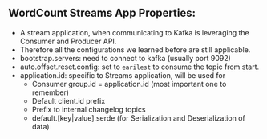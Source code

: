 ## WordCount Streams App Properties: 

- A stream application, when communicating to Kafka is leveraging the Consumer and Producer API. 
- Therefore all the configurations we learned before are still applicable. 
- bootstrap.servers: need to connect to kafka (usually port 9092)
- auto.offset.reset.config: set to `earilest` to consume the topic from start.
- application.id: specific to Streams application, will be used for 
  - Consumer group.id = application.id (most important one to remember)
  - Default client.id prefix
  - Prefix to internal changelog topics
  - default.[key|value].serde (for Serialization and Deserialization of data)
